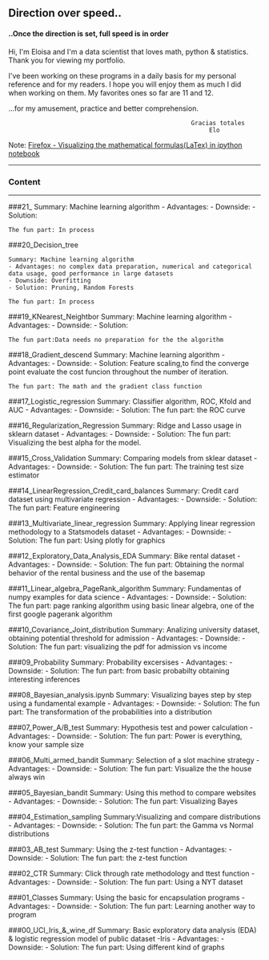 ## Direction over speed..
#### ..Once the direction is set, full speed is in order

Hi, I'm Eloisa and I'm a data scientist that loves math, python & statistics. Thank you for viewing my portfolio. 

I've been working on these programs in a daily basis for my personal reference and for my readers. I hope you will enjoy them as much I did when working on them. My favorites ones so far are 11 and 12.

...for my amusement, practice and better comprehension.



                                                       Gracias totales
                                                            Elo



Note: [Firefox - Visualizing the mathematical formulas(LaTex) in ipython notebook](http://docs.mathjax.org/en/latest/installation.html#firefox-and-local-fonts) 


---
### Content
---


###21_
  	Summary: Machine learning algorithm
  	- Advantages:
  	- Downside:
  	- Solution:
  		
  	The fun part: In process
###20_Decision_tree

  	Summary: Machine learning algorithm  	
  	- Advantages: no complex data preparation, numerical and categorical data usage, good performance in large datasets 
  	- Downside: Overfitting
  	- Solution: Pruning, Random Forests
  	
	The fun part: In process  	

###19_KNearest_Neightbor
  	Summary: Machine learning algorithm
  	- Advantages:
  	- Downside:
  	- Solution:
  	
  	The fun part:Data needs no preparation for the the algorithm

###18_Gradient_descend
  	Summary: Machine learning algorithm
  	- Advantages:
  	- Downside:
  	- Solution: Feature scaling,to find the converge point evaluate the cost funcion throughout the number of iteration.
  	
  	The fun part: The math and the gradient class function
  	
###17_Logistic_regression
    Summary: Classifier algorithm, ROC, Kfold and AUC
  	- Advantages:
  	- Downside:
  	- Solution:
  	The fun part: the ROC curve
  	
###16_Regularization_Regression
  	Summary: Ridge and Lasso usage in sklearn dataset
  	- Advantages:
  	- Downside:
  	- Solution:
  	The fun part: Visualizing the best alpha for the model.
  	
###15_Cross_Validation
  	Summary: Comparing models from sklear dataset
  	- Advantages:
  	- Downside:
  	- Solution:
  	The fun part: The training test size estimator
  	
###14_LinearRegression_Credit_card_balances
  	Summary: Credit card dataset  using multivariate regression
  	- Advantages:
  	- Downside:
  	- Solution:
  	The fun part: Feature engineering
  	
###13_Multivariate_linear_regression
  	Summary: Applying linear regression methodology to a Statsmodels dataset 
  	- Advantages:
  	- Downside:
  	- Solution:
  	The fun part: Using plotly for graphics
  	  	
###12_Exploratory_Data_Analysis_EDA
  	Summary: Bike rental dataset
  	- Advantages:
  	- Downside:
  	- Solution:
  	The fun part: Obtaining the normal behavior of the rental business and the use of the basemap
  	
###11_Linear_algebra_PageRank_algorithm
  	Summary: Fundamentas of numpy examples for data science
  	- Advantages:
  	- Downside:
  	- Solution:
  	The fun part: page ranking algorithm using basic linear algebra, one of the first google pagerank algorithm
  	
###10_Covariance_Joint_distribution
  	Summary: Analizing university dataset, obtaining potential threshold for admission
  	- Advantages:
  	- Downside:
  	- Solution:
  	The fun part: visualizing the pdf for admission vs income
  	
###09_Probability
  	Summary: Probability excersises
  	- Advantages:
  	- Downside:
  	- Solution:
  	The fun part: from basic probabilty obtaining interesting inferences
  	
###08_Bayesian_analysis.ipynb
  	Summary: Visualizing bayes step by step using a fundamental example
  	- Advantages:
  	- Downside:
  	- Solution:
  	The fun part: The transformation of the probabilities into a distribution
  	
###07_Power_A/B_test
    Summary: Hypothesis test and power calculation
    - Advantages:
  	- Downside:
  	- Solution:
  	The fun part: Power is everything, know your sample size 
  
###06_Multi_armed_bandit
  	Summary: Selection of a slot machine strategy 
  	- Advantages:
  	- Downside:
  	- Solution:
  	The fun part: Visualize the the house always win
  
###05_Bayesian_bandit
  	Summary: Using this method to compare websites
  	- Advantages:
  	- Downside:
  	- Solution:
  	The fun part: Visualizing Bayes
  
###04_Estimation_sampling
   	Summary:Visualizing and compare distributions
   	- Advantages:
  	- Downside:
  	- Solution:
  	The fun part: the Gamma vs Normal distributions
  
###03_AB_test
    Summary: Using the z-test function
    - Advantages:
  	- Downside:
  	- Solution:
  	The fun part: the z-test function
  
###02_CTR
    Summary: Click through rate methodology and ttest function
    - Advantages:
  	- Downside:
  	- Solution:
  	The fun part: Using a NYT dataset 
  
###01_Classes
  	Summary: Using the basic for encapsulation programs
  	- Advantages:
  	- Downside:
  	- Solution:
  	The fun part: Learning another way to program
  
###00_UCI_Iris_&_wine_df
  	Summary: Basic exploratory data analysis (EDA) & logistic regression model of public dataset -Iris
  	- Advantages:
  	- Downside:
  	- Solution:
  	The fun part: Using different kind of graphs
  


  
  
  
  
  
  
  
  
  
  
  
  
  
 


